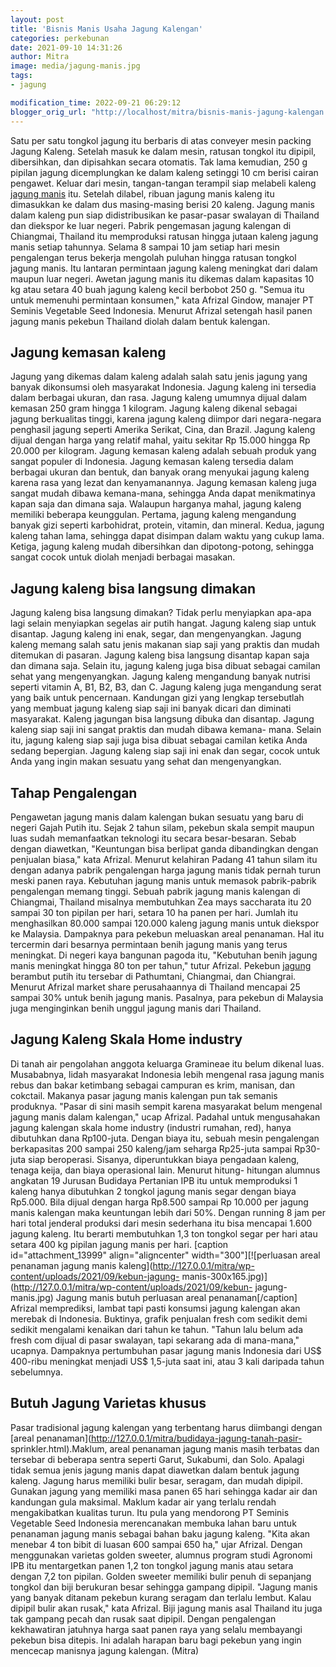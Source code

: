 ```yaml
---
layout: post
title: 'Bisnis Manis Usaha Jagung Kalengan'
categories: perkebunan
date: 2021-09-10 14:31:26
author: Mitra
image: media/jagung-manis.jpg
tags:
- jagung

modification_time: 2022-09-21 06:29:12
blogger_orig_url: "http://localhost/mitra/bisnis-manis-jagung-kalengan.html"
---
```


Satu per satu tongkol jagung itu berbaris di atas conveyer mesin packing
Jagung Kaleng. Setelah masuk ke dalam mesin, ratusan tongkol itu dipipil,
dibersihkan, dan dipisahkan secara otomatis. Tak lama kemudian, 250 g pipilan
jagung dicemplungkan ke dalam kaleng setinggi 10 cm berisi cairan pengawet.
Keluar dari mesin, tangan-tangan terampil siap melabeli kaleng [jagung
manis](http://127.0.0.1/mitra/tiga-jagung-manis-unggul-jagung-bonanza.html)
itu. Setelah dilabel, ribuan jagung manis kaleng itu dimasukkan ke dalam dus
masing-masing berisi 20 kaleng. Jagung manis dalam kaleng pun siap
didistribusikan ke pasar-pasar swalayan di Thailand dan diekspor ke luar
negeri. Pabrik pengemasan jagung kalengan di Chiangmai, Thailand itu
memproduksi ratusan hingga jutaan kaleng jagung manis setiap tahunnya. Selama
8 sampai 10 jam setiap hari mesin pengalengan terus bekerja mengolah puluhan
hingga ratusan tongkol jagung manis. Itu lantaran permintaan jagung kaleng
meningkat dari dalam maupun luar negeri. Awetan jagung manis itu dikemas dalam
kapasitas 10 kg atau setara 40 buah jagung kaleng kecil berbobot 250 g. "Semua
itu untuk memenuhi permintaan konsumen," kata Afrizal Gindow, manajer PT
Seminis Vegetable Seed Indonesia. Menurut Afrizal setengah hasil panen jagung
manis pekebun Thailand diolah dalam bentuk kalengan.

## Jagung kemasan kaleng

Jagung yang dikemas dalam kaleng adalah salah satu jenis jagung yang banyak
dikonsumsi oleh masyarakat Indonesia. Jagung kaleng ini tersedia dalam
berbagai ukuran, dan rasa. Jagung kaleng umumnya dijual dalam kemasan 250 gram
hingga 1 kilogram. Jagung kaleng dikenal sebagai jagung berkualitas tinggi,
karena jagung kaleng diimpor dari negara-negara penghasil jagung seperti
Amerika Serikat, Cina, dan Brazil. Jagung kaleng dijual dengan harga yang
relatif mahal, yaitu sekitar Rp 15.000 hingga Rp 20.000 per kilogram. Jagung
kemasan kaleng adalah sebuah produk yang sangat populer di Indonesia. Jagung
kemasan kaleng tersedia dalam berbagai ukuran dan bentuk, dan banyak orang
menyukai jagung kaleng karena rasa yang lezat dan kenyamanannya. Jagung
kemasan kaleng juga sangat mudah dibawa kemana-mana, sehingga Anda dapat
menikmatinya kapan saja dan dimana saja. Walaupun harganya mahal, jagung
kaleng memiliki beberapa keunggulan. Pertama, jagung kaleng mengandung banyak
gizi seperti karbohidrat, protein, vitamin, dan mineral. Kedua, jagung kaleng
tahan lama, sehingga dapat disimpan dalam waktu yang cukup lama. Ketiga,
jagung kaleng mudah dibersihkan dan dipotong-potong, sehingga sangat cocok
untuk diolah menjadi berbagai masakan.

## Jagung kaleng bisa langsung dimakan

Jagung kaleng bisa langsung dimakan? Tidak perlu menyiapkan apa-apa lagi
selain menyiapkan segelas air putih hangat. Jagung kaleng siap untuk disantap.
Jagung kaleng ini enak, segar, dan mengenyangkan. Jagung kaleng memang salah
satu jenis makanan siap saji yang praktis dan mudah ditemukan di pasaran.
Jagung kaleng bisa langsung disantap kapan saja dan dimana saja. Selain itu,
jagung kaleng juga bisa dibuat sebagai camilan sehat yang mengenyangkan.
Jagung kaleng mengandung banyak nutrisi seperti vitamin A, B1, B2, B3, dan C.
Jagung kaleng juga mengandung serat yang baik untuk pencernaan. Kandungan gizi
yang lengkap tersebutlah yang membuat jagung kaleng siap saji ini banyak
dicari dan diminati masyarakat. Kaleng jagungan bisa langsung dibuka dan
disantap. Jagung kaleng siap saji ini sangat praktis dan mudah dibawa kemana-
mana. Selain itu, jagung kaleng siap saji juga bisa dibuat sebagai camilan
ketika Anda sedang bepergian. Jagung kaleng siap saji ini enak dan segar,
cocok untuk Anda yang ingin makan sesuatu yang sehat dan mengenyangkan.

## Tahap Pengalengan

Pengawetan jagung manis dalam kalengan bukan sesuatu yang baru di negeri Gajah
Putih itu. Sejak 2 tahun silam, pekebun skala sempit maupun luas sudah
memanfaatkan teknologi itu secara besar-besaran. Sebab dengan diawetkan,
"Keuntungan bisa berlipat ganda dibandingkan dengan penjualan biasa," kata
Afrizal. Menurut kelahiran Padang 41 tahun silam itu dengan adanya pabrik
pengalengan harga jagung manis tidak pernah turun meski panen raya. Kebutuhan
jagung manis untuk memasok pabrik-pabrik pengalengan memang tinggi. Sebuah
pabrik jagung manis kalengan di Chiangmai, Thailand misalnya membutuhkan Zea
mays saccharata itu 20 sampai 30 ton pipilan per hari, setara 10 ha panen per
hari. Jumlah itu menghasilkan 80.000 sampai 120.000 kaleng jagung manis untuk
diekspor ke Malaysia. Dampaknya para pekebun meluaskan areal penanaman. Hal
itu tercermin dari besarnya permintaan benih jagung manis yang terus
meningkat. Di negeri kaya bangunan pagoda itu, "Kebutuhan benih jagung manis
meningkat hingga 80 ton per tahun," tutur Afrizal. Pekebun
[jagung](http://127.0.0.1/mitra/topik/jagung) berambut putih itu tersebar di
Pathumtani, Chiangmai, dan Chiangrai. Menurut Afrizal market share
perusahaannya di Thailand mencapai 25 sampai 30% untuk benih jagung manis.
Pasalnya, para pekebun di Malaysia juga menginginkan benih unggul jagung manis
dari Thailand.

## Jagung Kaleng Skala Home industry

Di tanah air pengolahan anggota keluarga Gramineae itu belum dikenal luas.
Musababnya, lidah masyarakat Indonesia lebih mengenal rasa jagung manis rebus
dan bakar ketimbang sebagai campuran es krim, manisan, dan cokctail. Makanya
pasar jagung manis kalengan pun tak semanis produknya. "Pasar di sini masih
sempit karena masyarakat belum mengenal jagung manis dalam kalengan," ucap
Afrizal. Padahal untuk mengusahakan jagung kalengan skala home industry
(industri rumahan, red), hanya dibutuhkan dana Rp100-juta. Dengan biaya itu,
sebuah mesin pengalengan berkapasitas 200 sampai 250 kaleng/jam seharga
Rp25-juta sampai Rp30-juta siap beroperasi. Sisanya, diperuntukkan biaya
pengadaan kaleng, tenaga keija, dan biaya operasional lain. Menurut hitung-
hitungan alumnus angkatan 19 Jurusan Budidaya Pertanian IPB itu untuk
memproduksi 1 kaleng hanya dibutuhkan 2 tongkol jagung manis segar dengan
biaya Rp5.000. Bila dijual dengan harga Rp8.500 sampai Rp 10.000 per jagung
manis kalengan maka keuntungan lebih dari 50%. Dengan running 8 jam per hari
total jenderal produksi dari mesin sederhana itu bisa mencapai 1.600 jagung
kaleng. Itu berarti membutuhkan 1,3 ton tongkol segar per hari atau setara 400
kg pipilan jagung manis per hari. [caption id="attachment_13999"
align="aligncenter" width="300"][![perluasan areal penanaman jagung manis
kaleng](http://127.0.0.1/mitra/wp-content/uploads/2021/09/kebun-jagung-
manis-300x165.jpg)](http://127.0.0.1/mitra/wp-content/uploads/2021/09/kebun-
jagung-manis.jpg) Jagung manis butuh perluasan areal penanaman[/caption]
Afrizal memprediksi, lambat tapi pasti konsumsi jagung kalengan akan merebak
di Indonesia. Buktinya, grafik penjualan fresh com sedikit demi sedikit
mengalami kenaikan dari tahun ke tahun. "Tahun lalu belum ada fresh com dijual
di pasar swalayan, tapi sekarang ada di mana-mana," ucapnya. Dampaknya
pertumbuhan pasar jagung manis Indonesia dari US$ 400-ribu meningkat menjadi
US$ 1,5-juta saat ini, atau 3 kali daripada tahun sebelumnya.

## Butuh Jagung Varietas khusus

Pasar tradisional jagung kalengan yang terbentang harus diimbangi dengan
[areal penanaman](http://127.0.0.1/mitra/budidaya-jagung-tanah-pasir-
sprinkler.html).Maklum, areal penanaman jagung manis masih terbatas dan
tersebar di beberapa sentra seperti Garut, Sukabumi, dan Solo. Apalagi tidak
semua jenis jagung manis dapat diawetkan dalam bentuk jagung kaleng. Jagung
harus memiliki bulir besar, seragam, dan mudah dipipil. Gunakan jagung yang
memiliki masa panen 65 hari sehingga kadar air dan kandungan gula maksimal.
Maklum kadar air yang terlalu rendah mengakibatkan kualitas turun. Itu pula
yang mendorong PT Seminis Vegetable Seed Indonesia merencanakan membuka lahan
baru untuk penanaman jagung manis sebagai bahan baku jagung kaleng. "Kita akan
menebar 4 ton bibit di luasan 600 sampai 650 ha," ujar Afrizal. Dengan
menggunakan varietas golden sweeter, alumnus program studi Agronomi IPB itu
mentargetkan panen 1,2 ton tongkol jagung manis atau setara dengan 7,2 ton
pipilan. Golden sweeter memiliki bulir penuh di sepanjang tongkol dan biji
berukuran besar sehingga gampang dipipil. "Jagung manis yang banyak ditanam
pekebun kurang seragam dan terlalu lembut. Kalau dipipil bulir akan rusak,"
kata Afrizal. Biji jagung manis asal Thailand itu juga tak gampang pecah dan
rusak saat dipipil. Dengan pengalengan kekhawatiran jatuhnya harga saat panen
raya yang selalu membayangi pekebun bisa ditepis. Ini adalah harapan baru bagi
pekebun yang ingin mencecap manisnya jagung kalengan. (Mitra)


